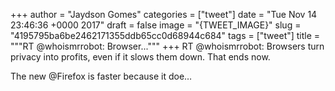 
+++
author = "Jaydson Gomes"
categories = ["tweet"]
date = "Tue Nov 14 23:46:36 +0000 2017"
draft = false
image = "{TWEET_IMAGE}"
slug = "4195795ba6be2462171355ddb65cc0d68944c684"
tags = ["tweet"]
title = """RT @whoismrrobot: Browser..."""
+++
RT @whoismrrobot: Browsers turn privacy into profits, even if it slows them down. That ends now.

The new @Firefox is faster because it doe…
